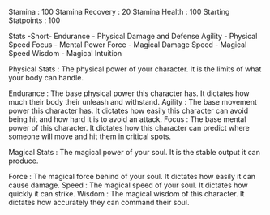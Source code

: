 Stamina : 100
Stamina Recovery : 20 Stamina
Health  : 100
Starting Statpoints : 100

Stats -Short-
Endurance - Physical Damage and Defense
Agility - Physical Speed
Focus  - Mental Power
Force  - Magical Damage
Speed  - Magical Speed
Wisdom - Magical Intuition


Physical Stats : The physical power of your character. It is the limits of what your body can handle.

Endurance : The base physical power this character has. It dictates how much their body their unleash and withstand.
Agility : The base movement power this character has. It dictates how easily this character can avoid being hit and how hard it is to avoid an attack.
Focus : The base mental power of this character. It dictates how this character can predict where someone will move and hit them in critical spots.


Magical Stats : The magical power of your soul. It is the stable output it can produce.

Force : The magical force behind of your soul. It dictates how easily it can cause damage.
Speed : The magical speed of your soul. It dictates how quickly it can strike.
Wisdom : The magical wisdom of this character. It dictates how accurately they can command their soul.